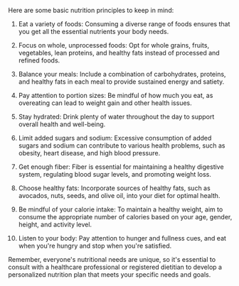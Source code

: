 Here are some basic nutrition principles to keep in mind:

1. Eat a variety of foods: Consuming a diverse range of foods ensures that you get all the essential nutrients your body needs.

2. Focus on whole, unprocessed foods: Opt for whole grains, fruits, vegetables, lean proteins, and healthy fats instead of processed and refined foods.

3. Balance your meals: Include a combination of carbohydrates, proteins, and healthy fats in each meal to provide sustained energy and satiety.

4. Pay attention to portion sizes: Be mindful of how much you eat, as overeating can lead to weight gain and other health issues.

5. Stay hydrated: Drink plenty of water throughout the day to support overall health and well-being.

6. Limit added sugars and sodium: Excessive consumption of added sugars and sodium can contribute to various health problems, such as obesity, heart disease, and high blood pressure.

7. Get enough fiber: Fiber is essential for maintaining a healthy digestive system, regulating blood sugar levels, and promoting weight loss.

8. Choose healthy fats: Incorporate sources of healthy fats, such as avocados, nuts, seeds, and olive oil, into your diet for optimal health.

9. Be mindful of your calorie intake: To maintain a healthy weight, aim to consume the appropriate number of calories based on your age, gender, height, and activity level.

10. Listen to your body: Pay attention to hunger and fullness cues, and eat when you're hungry and stop when you're satisfied.

Remember, everyone's nutritional needs are unique, so it's essential to consult with a healthcare professional or registered dietitian to develop a personalized nutrition plan that meets your specific needs and goals.